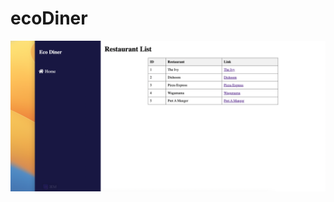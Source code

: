 # ecoDiner
 
![alt text](https://github.com/chandrima0503/ecoDiner/blob/main/screenshots/Screenshot%202023-06-29%20at%201.37.19%20PM.png)
